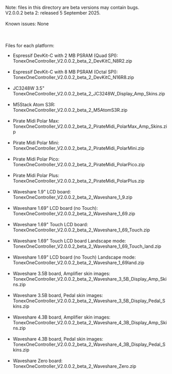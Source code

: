 Note: files in this directory are beta versions may contain bugs.
<br>
V2.0.0.2 beta 2: released 5 September 2025.
<br><br>
Known issues: None
<br><br>
<br><br>
Files for each platform:
- Espressif DevKit-C with 2 MB PSRAM (Quad SPI):<br>
TonexOneController_V2.0.0.2_beta_2_DevKitC_N8R2.zip
<br><br>
- Espressif DevKit-C with 8 MB PSRAM (Octal SPI):<br>
TonexOneController_V2.0.0.2_beta_2_DevKitC_N16R8.zip
<br><br>
- JC3248W 3.5"<br>
TonexOneController_V2.0.0.2_beta_2_JC3248W_Display_Amp_Skins.zip
<br><br>
- M5Stack Atom S3R:<br>
TonexOneController_V2.0.0.2_beta_2_M5AtomS3R.zip
<br><br>
- Pirate Midi Polar Max:<br>
TonexOneController_V2.0.0.2_beta_2_PirateMidi_PolarMax_Amp_Skins.zip
<br><br>
- Pirate Midi Polar Mini:<br>
TonexOneController_V2.0.0.2_beta_2_PirateMidi_PolarMini.zip
<br><br>
- Pirate Midi Polar Pico:<br>
TonexOneController_V2.0.0.2_beta_2_PirateMidi_PolarPico.zip
<br><br>
- Pirate Midi Polar Plus:<br>
TonexOneController_V2.0.0.2_beta_2_PirateMidi_PolarPlus.zip
<br><br>
- Waveshare 1.9" LCD board:<br>
TonexOneController_V2.0.0.2_beta_2_Waveshare_1_9.zip
<br><br>
- Waveshare 1.69" LCD board (no Touch):<br>
TonexOneController_V2.0.0.2_beta_2_Waveshare_1_69.zip
<br><br>
- Waveshare 1.69" Touch LCD board:<br>
TonexOneController_V2.0.0.2_beta_2_Waveshare_1_69_Touch.zip
<br><br>
- Waveshare 1.69" Touch LCD board Landscape mode:<br>
TonexOneController_V2.0.0.2_beta_2_Waveshare_1_69_Touch_land.zip
<br><br>
- Waveshare 1.69" LCD board (no Touch) Landscape mode:<br>
TonexOneController_V2.0.0.2_beta_2_Waveshare_1_69land.zip
<br><br>
- Waveshare 3.5B board, Amplifier skin images:<br>
TonexOneController_V2.0.0.2_beta_2_Waveshare_3_5B_Display_Amp_Skins.zip
<br><br>
- Waveshare 3.5B board, Pedal skin images:<br>
TonexOneController_V2.0.0.2_beta_2_Waveshare_3_5B_Display_Pedal_Skins.zip
<br><br>
- Waveshare 4.3B board, Amplifier skin images:<br>
TonexOneController_V2.0.0.2_beta_2_Waveshare_4_3B_Display_Amp_Skins.zip
<br><br>
- Waveshare 4.3B board, Pedal skin images:<br>
TonexOneController_V2.0.0.2_beta_2_Waveshare_4_3B_Display_Pedal_Skins.zip
<br><br>
- Waveshare Zero board:<br>
TonexOneController_V2.0.0.2_beta_2_Waveshare_Zero.zip



